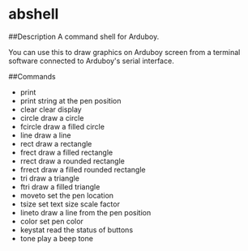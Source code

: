 # abshell
##Description
A command shell for Arduboy.

You can use this to draw graphics on Arduboy screen from a terminal software connected to Arduboy's serial interface.

##Commands
- print 
- print string at the pen position
- clear clear display
- circle  draw a circle
- fcircle draw a filled circle
- line  draw a line
- rect  draw a rectangle
- frect draw a filled rectangle
- rrect draw a rounded rectangle
- frrect  draw a filled rounded rectangle
- tri draw a triangle
- ftri  draw a filled triangle
- moveto  set the pen location
- tsize set text size scale factor
- lineto  draw a line from the pen position
- color set pen color
- keystat read the status of buttons
- tone  play a beep tone
